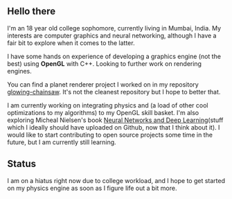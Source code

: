 ## Hello there

I'm an 18 year old college sophomore, currently living in Mumbai, India. My interests are computer graphics and neural networking, although I have a fair bit to explore when it comes to the latter.

I have some hands on experience of developing a graphics engine (not the best) using **OpenGL** with C++. Looking to further work on rendering engines.

You can find a planet renderer project I worked on in my repository [glowing-chainsaw](https://github.com/sanidhyaanand/glowing-chainsaw). It's not the cleanest repository but I hope to better that.

I am currently working on integrating physics and (a load of other cool optimizations to my algorithms) to my OpenGL skill basket.
I'm also exploring Micheal Nielsen's book [Neural Networks and Deep Learning](http://neuralnetworksanddeeplearning.com/)(stuff which I ideally should have uploaded on Github, now that I think about it). I would like to start contributing to open source projects some time in the future, but I am currently still learning.

## Status
I am on a hiatus right now due to college workload, and I hope to get started on my physics engine as soon as I figure life out a bit more.
